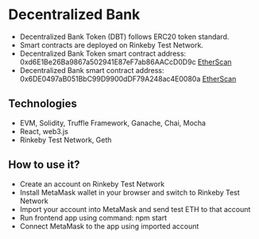# Decentralized Bank
- Decentralized Bank Token (DBT) follows ERC20 token standard.
- Smart contracts are deployed on Rinkeby Test Network.
- Decentralized Bank Token smart contract address: 0xd6E1Be26Ba9867a502941E87eF7ab86AACcD0D9c [EtherScan](https://rinkeby.etherscan.io/token/0xd6E1Be26Ba9867a502941E87eF7ab86AACcD0D9c) 
- Decentralized Bank smart contract address: 0x6DE0497aB051BbC99D9900dDF79A248ac4E0080a [EtherScan](https://rinkeby.etherscan.io/address/0x6DE0497aB051BbC99D9900dDF79A248ac4E0080a)

## Technologies
- EVM, Solidity, Truffle Framework, Ganache, Chai, Mocha
- React, web3.js
- Rinkeby Test Network, Geth

## How to use it?
- Create an account on Rinkeby Test Network
- Install MetaMask wallet in your browser and switch to Rinkeby Test Network
- Import your account into MetaMask and send test ETH to that account
- Run frontend app using command: npm start
- Connect MetaMask to the app using imported account
